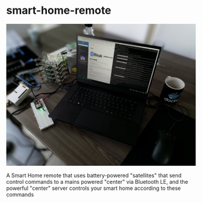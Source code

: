 # smart-home-remote

![Cover Photo](CoverPhoto.jpg)

A Smart Home remote that uses battery-powered "satellites" that send control commands to a mains powered "center" via Bluetooth LE, and the powerful "center" server controls your smart home according to these commands
